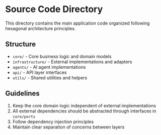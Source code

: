 # Source Code Directory

This directory contains the main application code organized following hexagonal architecture principles.

## Structure

- `core/` - Core business logic and domain models
- `infrastructure/` - External implementations and adapters
- `agents/` - AI agent implementations
- `api/` - API layer interfaces
- `utils/` - Shared utilities and helpers

## Guidelines

1. Keep the core domain logic independent of external implementations
2. All external dependencies should be abstracted through interfaces in `core/ports`
3. Follow dependency injection principles
4. Maintain clear separation of concerns between layers 